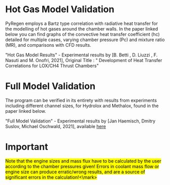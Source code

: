 # Hot Gas Model Validation
 PyRegen employs a Bartz type correlation with radiative heat transfer for the modelling of hot gases around the chamber walls.
In the paper linked below you can find graphs of the convective heat transfer coefficient (hc) detailed for multiple cases, varying chamber pressure (Pc) and mixture ratio (MR), and comparisons with CFD results.

 "Hot Gas Model Results" - Experimental results by [B. Betti , D. Liuzzi , F. Nasuti and M. Onofri, 2021], Original Title : " Development of Heat Transfer Correlations
for LOX/CH4 Thrust Chambers"


# Full Model Validation
 The program can be verified in its entirety with results from experiments including different channel sizes, for Hydrolox and Methalox, found in the paper linked below. 

 "Full Model Validation" - Experimental results by [Jan Haemisch, Dmitry Suslov, Michael Oschwald, 2021], available [here](https://www.jstage.jst.go.jp/article/tastj/19/1/19_19.96/_article)

# Important
 <mark>Note that the engine sizes and mass flux have to be calculated by the user according to the chamber pressures given!
 Errors in coolant mass flow or engine size can produce erratic/wrong results, and are a source of significant errors in the calculation!<\mark>
